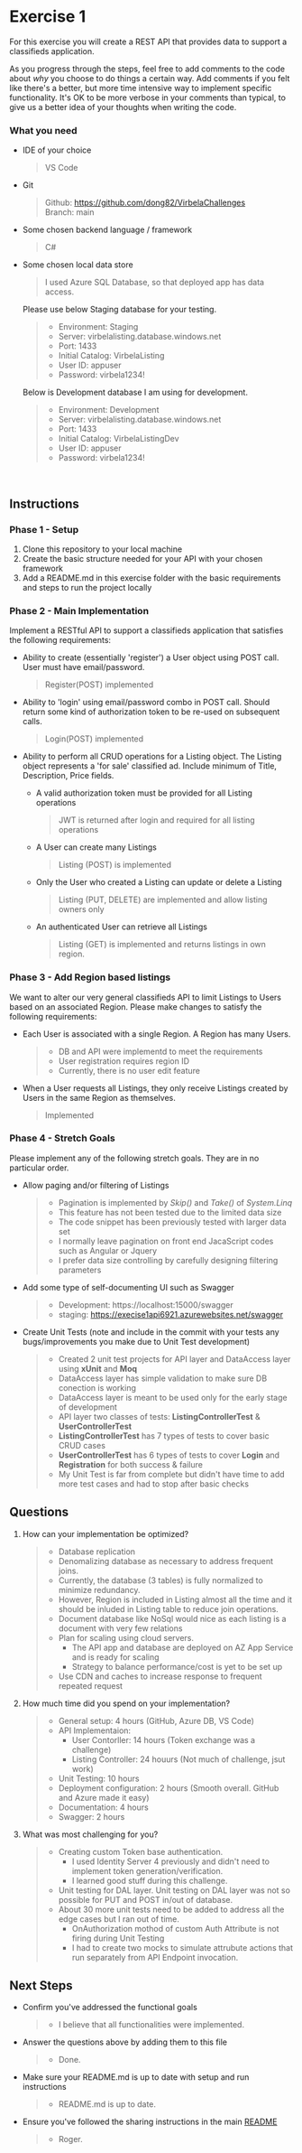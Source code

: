 # Exercise 1 #

For this exercise you will create a REST API that provides data to support a classifieds application.

As you progress through the steps, feel free to add comments to the code about *why* you choose to do things a certain way. Add comments if you felt like there's a better, but more time intensive way to implement specific functionality. It's OK to be more verbose in your comments than typical, to give us a better idea of your thoughts when writing the code.

### What you need ###

* IDE of your choice
	> VS Code <br>
* Git
	> Github: https://github.com/dong82/VirbelaChallenges <br>
	> Branch: main <br>
* Some chosen backend language / framework
	> C# <br>
* Some chosen local data store
	> I used Azure SQL Database, so that deployed app has data access. <br>

	Please use below Staging database for your testing.
	<br>
	> * Environment: Staging <br>
	> * Server: virbelalisting.database.windows.net <br>
	> * Port: 1433 <br>
	> * Initial Catalog: VirbelaListing <br>
	> * User ID: appuser <br>
	> * Password: virbela1234! <br>

	Below is Development database I am using for development.
	<br>
	> * Environment: Development <br>
	> * Server: virbelalisting.database.windows.net <br>
	> * Port: 1433 <br>
	> * Initial Catalog: VirbelaListingDev <br>
	> * User ID: appuser <br>
	> * Password: virbela1234! <br>

<br>

## Instructions ##

### Phase 1 - Setup ###

 1. Clone this repository to your local machine
 1. Create the basic structure needed for your API with your chosen framework
 1. Add a README.md in this exercise folder with the basic requirements and steps to run the project locally

### Phase 2 - Main Implementation ###

Implement a RESTful API to support a classifieds application that satisfies the following requirements:

 * Ability to create (essentially 'register') a User object using POST call. User must have email/password.
	> Register(POST) implemented

 * Ability to 'login' using email/password combo in POST call. Should return some kind of authorization token to be re-used on subsequent calls.
	> Login(POST) implemented

 * Ability to perform all CRUD operations for a Listing object. The Listing object represents a 'for sale' classified ad. Include minimum of Title, Description, Price fields.
 	* A valid authorization token must be provided for all Listing operations
		> JWT is returned after login and required for all listing operations
 	* A User can create many Listings
	 	> Listing (POST) is implemented
 	* Only the User who created a Listing can update or delete a Listing
	 	> Listing (PUT, DELETE) are implemented and allow listing owners only
 	* An authenticated User can retrieve all Listings
	 	> Listing (GET) is implemented and returns listings in own region.

### Phase 3 - Add Region based listings ###

We want to alter our very general classifieds API to limit Listings to Users based on an associated Region. Please make changes to satisfy the following requirements:

 * Each User is associated with a single Region. A Region has many Users.
	> * DB and API were implementd to meet the requirements <br>
	> * User registration requires region ID <br>
	> * Currently, there is no user edit feature <br>
 * When a User requests all Listings, they only receive Listings created by Users in the same Region as themselves.
	> Implemented <br>

### Phase 4 - Stretch Goals ###

Please implement any of the following stretch goals. They are in no particular order.

 * Allow paging and/or filtering of Listings
	> * Pagination is implemented by *Skip()* and *Take()* of *System.Linq* <br>
	> * This feature has not been tested due to the limited data size
	> * The code snippet has been previously tested with larger data set <br>
	> * I normally leave pagination on front end JacaScript codes such as Angular or Jquery <br>
	> * I prefer data size controlling by carefully designing filtering parameters <br>

 * Add some type of self-documenting UI such as Swagger
	> * Development: https://localhost:15000/swagger <br>
	> * staging: https://execise1api6921.azurewebsites.net/swagger <br>

 * Create Unit Tests (note and include in the commit with your tests any bugs/improvements you make due to Unit Test development)
	> * Created 2 unit test projects for API layer and DataAccess layer using **xUnit** and **Moq** <br>
	> * DataAccess layer has simple validation to make sure DB conection is working <br>
	> * DataAccess layer is meant to be used only for the early stage of development <br>
	> * API layer two classes of tests: **ListingControllerTest** & **UserControllerTest** <br>
	> * **ListingControllerTest** has 7 types of tests to cover basic CRUD cases <br>
	> * **UserControllerTest** has 6 types of tests to cover **Login** and **Registration** for both success & failure <br>
	> * My Unit Test is far from complete but didn't have time to add more test cases and had to stop after basic checks <br>

## Questions ##

 1. How can your implementation be optimized?
	> * Database replication <br>
	> * Denomalizing database as necessary to address frequent joins. <br>
	> * Currently, the database (3 tables) is fully normalized to minimize redundancy. <br>
	> * However, Region is included in Listing almost all the time and it should be inluded in Listing table to reduce join operations. <br>
	> * Document database like NoSql would nice as each listing is a document with very few relations <br>
	> * Plan for scaling using cloud servers. <br>
	> 	* The API app and database are deployed on AZ App Service and is ready for scaling <br>
	> 	* Strategy to balance performance/cost is yet to be set up <br>	
	> * Use CDN and caches to increase response to frequent repeated request <br>

 1. How much time did you spend on your implementation?
	> * General setup: 4 hours (GitHub, Azure DB, VS Code) <br>
	> * API Implementaion: <br>
	> 	* User Contorller: 14 hours (Token exchange was a challenge) <br>
	>	* Listing Controller: 24 houurs (Not much of challenge, jsut work) <br>
	> * Unit Testing: 10 hours <br>
	> * Deployment configuration: 2 hours (Smooth overall. GitHub and Azure made it easy) <br>
	> * Documentation: 4 hours <br>
	> * Swagger: 2 hours <br>

 1. What was most challenging for you?
	> * Creating custom Token base authentication. <br>
	>	* I used Identity Server 4 previously and didn't need to implement token generation/verification. <br>
	> 	* I learned good stuff during this challenge. <br>
	> * Unit testing for DAL layer. Unit testing on DAL layer was not so possible for PUT and POST in/out of database. <br>
	> * About 30 more unit tests need to be added to address all the edge cases but I ran out of time. <br>
	> 	* OnAuthorization mothod of custom Auth Attribute is not firing during Unit Testing <br>
	> 	* I had to create two mocks to simulate attrubute actions that run separately from API Endpoint invocation. <br>

## Next Steps ##

* Confirm you've addressed the functional goals
	> * I believe that all functionalities were implemented.
* Answer the questions above by adding them to this file
	> * Done.
* Make sure your README.md is up to date with setup and run instructions
	> * README.md is up to date.
* Ensure you've followed the sharing instructions in the main [README](../README.md)
	> * Roger.
